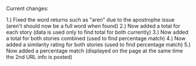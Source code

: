 Current changes:

1.) Fixed the word returns such as "aren" due to the apostrophe issue (aren't should now be a full word when found)
2.) Now added a total for each story (data is used only to find total for both currently)
3.) Now added a total for both stories combined (used to find percentage match)
4.) Now added a similarity rating for both stories (used to find percentage match)
5.) Now added a percentage match (displayed on the page at the same time the 2nd URL info is posted)
